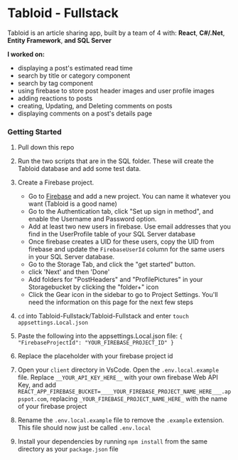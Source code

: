 # Tabloid - Fullstack

Tabloid is an article sharing app, built by a team of 4 with:
**React**,  **C#/.Net**, **Entity Framework**, **and SQL Server**

**I worked on:**
* displaying a post's estimated read time
* search by title or category component
* search by tag component
* using firebase to store post header images and user profile images
* adding reactions to posts
* creating, Updating, and Deleting comments on posts
* displaying comments on a post's details page



### Getting Started

1. Pull down this repo

2. Run the two scripts that are in the SQL folder. These will create the Tabloid database and add some test data. 

3. Create a Firebase project.

   - Go to [Firebase](https://console.firebase.google.com/u/0/) and add a new project. You can name it whatever you want (Tabloid is a good name)
   - Go to the Authentication tab, click "Set up sign in method", and enable the Username and Password option.
   - Add at least two new users in firebase. Use email addresses that you find in the UserProfile table of your SQL Server database
   - Once firebase creates a UID for these users, copy the UID from firebase and update the `FirebaseUserId` column for the same users in your SQL Server database.
   - Go to the Storage Tab, and click the "get started" button.
   - click 'Next' and then 'Done'
   - Add folders for "PostHeaders" and "ProfilePictures" in your Storagebucket by clicking the "folder+" icon
   - Click the Gear icon in the sidebar to go to Project Settings. You'll need the information on this page for the next few steps

4. `cd` into Tabloid-Fullstack/Tabloid-Fullstack and enter `touch appsettings.Local.json`
5. Paste the following into the appsettings.Local.json file:
`
{
  "FirebaseProjectId": "YOUR_FIREBASE_PROJECT_ID"
}
`
6. Replace the placeholder with your firebase project id 

7. Open your `client` directory in VsCode. Open the `.env.local.example` file.  Replace `__YOUR_API_KEY_HERE__` with your own firebase Web API Key, and add `REACT_APP_FIREBASE_BUCKET=____YOUR_FIREBASE_PROJECT_NAME_HERE___.appspot.com`, replacing `_YOUR_FIREBASE_PROJECT_NAME_HERE_` with the name of your firebase project

8. Rename the `.env.local.example` file to remove the `.example` extension. This file should now just be called `.env.local`

9. Install your dependencies by running `npm install` from the same directory as your `package.json` file
